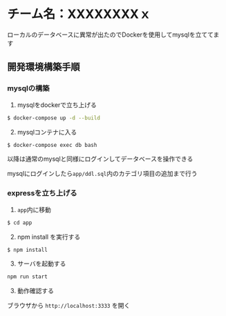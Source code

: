 # チーム名：XXXXXXXXｘ

ローカルのデータベースに異常が出たのでDockerを使用してmysqlを立ててます
## 開発環境構築手順

### mysqlの構築
1. mysqlをdockerで立ち上げる

```sh
$ docker-compose up -d --build
```

2. mysqlコンテナに入る
```sh
$ docker-compose exec db bash
```

以降は通常のmysqlと同様にログインしてデータベースを操作できる

mysqlにログインしたら`app/ddl.sql`内のカテゴリ項目の追加まで行う

### expressを立ち上げる
1. `app`内に移動
```sh
$ cd app
```
2. npm install を実行する

```sh
$ npm install
```

3. サーバを起動する

```sh
npm run start
```

3. 動作確認する

ブラウザから `http://localhost:3333` を開く

